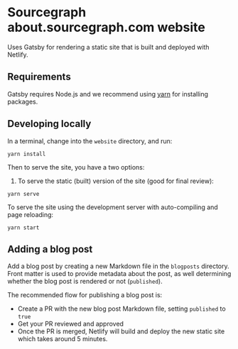# Sourcegraph about.sourcegraph.com website

Uses Gatsby for rendering a static site that is built and deployed with Netlify.

## Requirements

Gatsby requires Node.js and we recommend using [yarn](https://yarnpkg.com/en/) for installing packages.

## Developing locally

In a terminal, change into the `website` directory, and run:

```shell
yarn install
```

Then to serve the site, you have a two options:

1. To serve the static (built) version of the site (good for final review):

```shell
yarn serve
```

To serve the site using the development server with auto-compiling and page reloading:

```shell
yarn start
```

## Adding a blog post

Add a blog post by creating a new Markdown file in the `blogposts` directory. Front matter is used to provide metadata about the post, as well determining whether the blog post is rendered or not (`published`).

The recommended flow for publishing a blog post is:

 - Create a PR with the new blog post Markdown file, setting `published` to `true`
 - Get your PR reviewed and approved
 - Once the PR is merged, Netlify will build and deploy the new static site which takes around 5 minutes.

